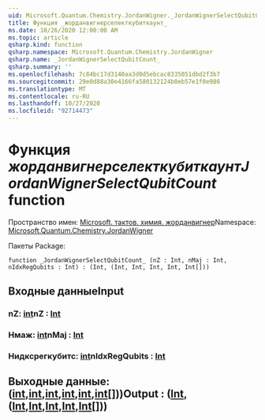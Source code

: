 ```yaml
---
uid: Microsoft.Quantum.Chemistry.JordanWigner._JordanWignerSelectQubitCount_
title: Функция _жорданвигнерселекткубиткаунт_
ms.date: 10/26/2020 12:00:00 AM
ms.topic: article
qsharp.kind: function
qsharp.namespace: Microsoft.Quantum.Chemistry.JordanWigner
qsharp.name: _JordanWignerSelectQubitCount_
qsharp.summary: ''
ms.openlocfilehash: 7c84bc17d3140aa3d0d5ebcac8335051dbd2f3b7
ms.sourcegitcommit: 29e0d88a30e4166fa580132124b0eb57e1f0e986
ms.translationtype: MT
ms.contentlocale: ru-RU
ms.lasthandoff: 10/27/2020
ms.locfileid: "92714473"
---
```

# <a name="_jordanwignerselectqubitcount_-function"></a><span data-ttu-id="5f587-102">Функция _жорданвигнерселекткубиткаунт_</span><span class="sxs-lookup"><span data-stu-id="5f587-102">_JordanWignerSelectQubitCount_ function</span></span>

<span data-ttu-id="5f587-103">Пространство имен: [Microsoft. тактов. химия. жорданвигнер](xref:Microsoft.Quantum.Chemistry.JordanWigner)</span><span class="sxs-lookup"><span data-stu-id="5f587-103">Namespace: [Microsoft.Quantum.Chemistry.JordanWigner](xref:Microsoft.Quantum.Chemistry.JordanWigner)</span></span>

<span data-ttu-id="5f587-104">Пакеты [](https://nuget.org/packages/)</span><span class="sxs-lookup"><span data-stu-id="5f587-104">Package: [](https://nuget.org/packages/)</span></span>




```qsharp
function _JordanWignerSelectQubitCount_ (nZ : Int, nMaj : Int, nIdxRegQubits : Int) : (Int, (Int, Int, Int, Int, Int[]))
```


## <a name="input"></a><span data-ttu-id="5f587-105">Входные данные</span><span class="sxs-lookup"><span data-stu-id="5f587-105">Input</span></span>

### <a name="nz--int"></a><span data-ttu-id="5f587-106">nZ: [int](xref:microsoft.quantum.lang-ref.int)</span><span class="sxs-lookup"><span data-stu-id="5f587-106">nZ : [Int](xref:microsoft.quantum.lang-ref.int)</span></span>




### <a name="nmaj--int"></a><span data-ttu-id="5f587-107">Нмаж: [int](xref:microsoft.quantum.lang-ref.int)</span><span class="sxs-lookup"><span data-stu-id="5f587-107">nMaj : [Int](xref:microsoft.quantum.lang-ref.int)</span></span>




### <a name="nidxregqubits--int"></a><span data-ttu-id="5f587-108">Нидксрегкубитс: [int](xref:microsoft.quantum.lang-ref.int)</span><span class="sxs-lookup"><span data-stu-id="5f587-108">nIdxRegQubits : [Int](xref:microsoft.quantum.lang-ref.int)</span></span>





## <a name="output--intintintintintint"></a><span data-ttu-id="5f587-109">Выходные данные: ([int](xref:microsoft.quantum.lang-ref.int),[int](xref:microsoft.quantum.lang-ref.int),[int](xref:microsoft.quantum.lang-ref.int),[int](xref:microsoft.quantum.lang-ref.int),[int](xref:microsoft.quantum.lang-ref.int),[int](xref:microsoft.quantum.lang-ref.int)[]))</span><span class="sxs-lookup"><span data-stu-id="5f587-109">Output : ([Int](xref:microsoft.quantum.lang-ref.int),([Int](xref:microsoft.quantum.lang-ref.int),[Int](xref:microsoft.quantum.lang-ref.int),[Int](xref:microsoft.quantum.lang-ref.int),[Int](xref:microsoft.quantum.lang-ref.int),[Int](xref:microsoft.quantum.lang-ref.int)[]))</span></span>

